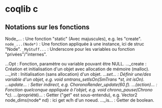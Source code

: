 #  coqlib c

## Notations sur les fonctions

Node_... : Une fonction "static" (Avec majuscules), e.g. les "create".
```node_...(Node*)``` : Une fonction appliquée à une instance, ici de struc "Node".
```_MyStuff...``` : Underscore pour les variables ou fonction "privées"/"internes".

...Opt : Fonction, paramètre ou variable pouvant être NULL.
..._create : Création et initialisation d'un objet avec allocation de mémoire (malloc).
..._init : Initialisation (sans allocation) d'un objet.
..._set... : Définir une/des variable d'un objet, e.g. void smtrans_setIsOn(SmTrans *st, int isOn).
..._update... : Setter indirect, e.g. ChoronoRender_update(60.f).
..._(action)... : Fonction quelconque appliquée à l'objet, e.g. void chrono_pause(Chrono *c).
..._(propriété)... : Getter ("get" est sous-entendu),
     e.g. Vector2 node_dims(node* nd) : ici get w/h d'un noeud.
..._is... : Getter de boolean.

